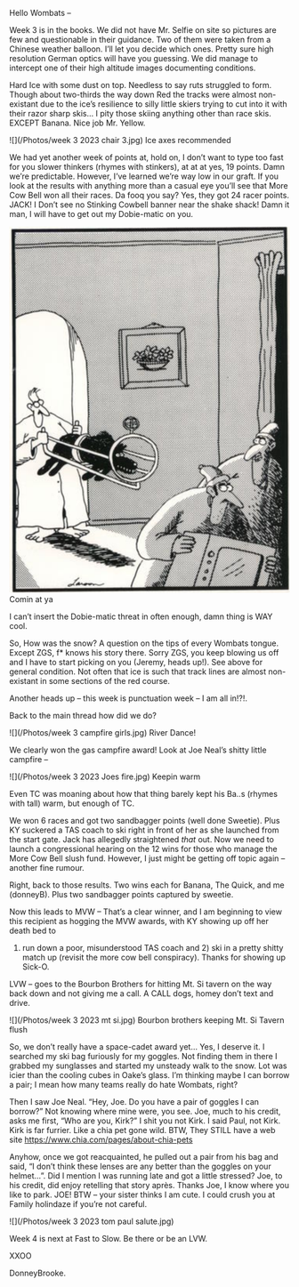 Hello Wombats –
 
Week 3 is in the books. We did not have Mr. Selfie on site so pictures are few and questionable in their guidance. Two of them were taken from a Chinese weather balloon. 
I’ll let you decide which ones. Pretty sure high resolution German optics will have you guessing. 
We did manage to intercept one of their high altitude images documenting conditions.
 
Hard Ice with some dust on top. Needless to say ruts struggled to form. Though about two-thirds the way down Red the tracks were almost non-existant due to the ice’s resilience to silly little skiers trying to cut into it with their razor sharp skis… I pity those skiing anything other than race skis. EXCEPT Banana. Nice job Mr. Yellow.

![](/Photos/week 3 2023 chair 3.jpg) Ice axes recommended

We had yet another week of points at, hold on, I don’t want to type too fast for you slower thinkers (rhymes with stinkers), at at at yes, 19 points. 
Damn we’re predictable. However, I’ve learned we’re way low in our graft. If you look at the results with anything more than a casual eye you’ll see that 
More Cow Bell won all their races. Da fooq you say? Yes, they got 24 racer points. JACK! I Don’t see no Stinking Cowbell banner near the shake shack! 
Damn it man, I will have to get out my Dobie-matic on you.

![](/Photos/dobiematic.jpg) 
Comin at ya

I can’t insert the Dobie-matic threat in often enough, damn thing is WAY cool.
  
So, How was the snow? A question on the tips of every Wombats tongue. Except ZGS, f* knows his story there. Sorry ZGS, you keep blowing us off and 
I have to start picking on you (Jeremy, heads up!). See above for general condition. Not often that ice is such that track lines are almost non-existant in some 
sections of the red course.
 
Another heads up – this week is punctuation week – I am all in!?!.
 
Back to the main thread how did we do?
 
![](/Photos/week 3 campfire girls.jpg) 
River Dance!
 
 
We clearly won the gas campfire award! Look at Joe Neal’s shitty little campfire –
 
![](/Photos/week 3 2023 Joes fire.jpg) 
Keepin warm 
 
Even TC was moaning about how that thing barely kept his Ba..s (rhymes with tall) warm, but enough of TC.
 
We won 6 races and got two sandbagger points (well done Sweetie). Plus KY suckered a TAS coach to ski right in front of her as she launched from the start gate. 
Jack has allegedly straightened *that* out. Now we need to launch a congressional hearing on the 12 wins for those who manage the More Cow Bell slush fund. 
However, I just might be getting off topic again – another fine rumour.
 
Right, back to those results. Two wins each for Banana, The Quick, and me (donneyB). Plus two sandbagger points captured by sweetie.
 
Now this leads to MVW – That’s a clear winner, and I am beginning to view this recipient as hogging the MVW awards, with KY showing up off her death bed to 
1) run down a poor, misunderstood TAS coach and 2) ski in a pretty shitty match up (revisit the more cow bell conspiracy). Thanks for showing up Sick-O.
 
LVW – goes to the Bourbon Brothers for hitting Mt. Si tavern on the way back down and not giving me a call. A CALL dogs, homey don’t text and drive.
 
![](/Photos/week 3 2023 mt si.jpg) 
Bourbon brothers keeping Mt. Si Tavern flush
  
So, we don’t really have a space-cadet award yet… Yes, I deserve it. I searched my ski bag furiously for my goggles. Not finding them in there 
I grabbed my sunglasses and started my unsteady walk to the snow. Lot was icier than the cooling cubes in Oake’s glass. I’m thinking maybe I can borrow a pair; 
I mean how many teams really do hate Wombats, right?
 
Then I saw Joe Neal. “Hey, Joe. Do you have a pair of goggles I can borrow?” Not knowing where mine were, you see. Joe, much to his credit, asks me first, 
“Who are you, Kirk?” I shit you not Kirk. I said Paul, not Kirk. Kirk is far furrier. Like a chia pet gone wild. BTW, They STILL have a web site https://www.chia.com/pages/about-chia-pets
 
Anyhow, once we got reacquainted, he pulled out a pair from his bag and said, “I don’t think these lenses are any better than the goggles on your helmet…”. 
Did I mention I was running late and got a little stressed? Joe, to his credit, did enjoy retelling that story après. Thanks Joe, I know where you like to park. 
JOE! BTW – your sister thinks I am cute. I could crush you at Family holindaze if you’re not careful.
 
![](/Photos/week 3 2023 tom paul salute.jpg) 
 
Week 4 is next at Fast to Slow. Be there or be an LVW.
 
XXOO
 
DonneyBrooke.
